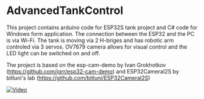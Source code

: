 # AdvancedTankControl
This project contains arduino code for ESP32S tank project and C# code for Windows form application. The connection between the ESP32 and the PC is via Wi-Fi. The tank is moving via 2 H-briges and has robotic arm controled via 3 servos. OV7679 camera allows for visual control and the LED light can be switched on and off.

The project is based on the esp-cam-demo by Ivan Grokhotkov (https://github.com/igrr/esp32-cam-demo) and ESP32CameraI2S by 
bitluni's lab (https://github.com/bitluni/ESP32CameraI2S)

[![Video](https://img.youtube.com/vi/9Y8_yeDwduU/hqdefault.jpg)](https://youtu.be/9Y8_yeDwduU)
